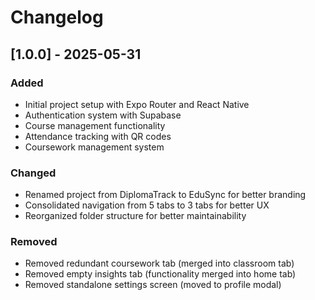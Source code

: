 # Changelog

## [1.0.0] - 2025-05-31

### Added
- Initial project setup with Expo Router and React Native
- Authentication system with Supabase
- Course management functionality
- Attendance tracking with QR codes
- Coursework management system

### Changed
- Renamed project from DiplomaTrack to EduSync for better branding
- Consolidated navigation from 5 tabs to 3 tabs for better UX
- Reorganized folder structure for better maintainability

### Removed
- Removed redundant coursework tab (merged into classroom tab)
- Removed empty insights tab (functionality merged into home tab)
- Removed standalone settings screen (moved to profile modal)